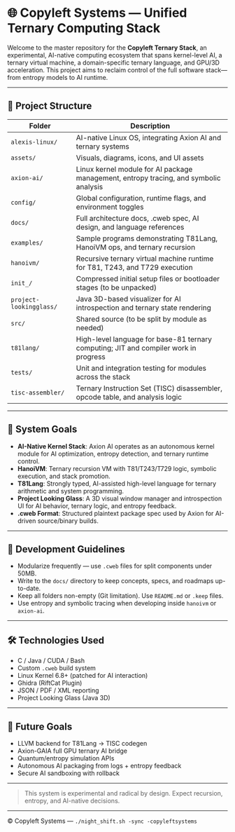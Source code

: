 # 🌐 Copyleft Systems — Unified Ternary Computing Stack

Welcome to the master repository for the **Copyleft Ternary Stack**, an experimental, AI-native computing ecosystem that spans kernel-level AI, a ternary virtual machine, a domain-specific ternary language, and GPU/3D acceleration. This project aims to reclaim control of the full software stack—from entropy models to AI runtime.

---

## 📁 Project Structure

| Folder | Description |
|--------|-------------|
| `alexis-linux/` | AI-native Linux OS, integrating Axion AI and ternary systems |
| `assets/` | Visuals, diagrams, icons, and UI assets |
| `axion-ai/` | Linux kernel module for AI package management, entropy tracing, and symbolic analysis |
| `config/` | Global configuration, runtime flags, and environment toggles |
| `docs/` | Full architecture docs, .cweb spec, AI design, and language references |
| `examples/` | Sample programs demonstrating T81Lang, HanoiVM ops, and ternary recursion |
| `hanoivm/` | Recursive ternary virtual machine runtime for T81, T243, and T729 execution |
| `init_/` | Compressed initial setup files or bootloader stages (to be unpacked) |
| `project-lookingglass/` | Java 3D-based visualizer for AI introspection and ternary state rendering |
| `src/` | Shared source (to be split by module as needed) |
| `t81lang/` | High-level language for base-81 ternary computing; JIT and compiler work in progress |
| `tests/` | Unit and integration testing for modules across the stack |
| `tisc-assembler/` | Ternary Instruction Set (TISC) disassembler, opcode table, and analysis logic |

---

## 🧠 System Goals

- **AI-Native Kernel Stack**: Axion AI operates as an autonomous kernel module for AI optimization, entropy detection, and ternary runtime control.
- **HanoiVM**: Ternary recursion VM with T81/T243/T729 logic, symbolic execution, and stack promotion.
- **T81Lang**: Strongly typed, AI-assisted high-level language for ternary arithmetic and system programming.
- **Project Looking Glass**: A 3D visual window manager and introspection UI for AI behavior, ternary logic, and entropy feedback.
- **.cweb Format**: Structured plaintext package spec used by Axion for AI-driven source/binary builds.

---

## 🔁 Development Guidelines

- Modularize frequently — use `.cweb` files for split components under 50MB.
- Write to the `docs/` directory to keep concepts, specs, and roadmaps up-to-date.
- Keep all folders non-empty (Git limitation). Use `README.md` or `.keep` files.
- Use entropy and symbolic tracing when developing inside `hanoivm` or `axion-ai`.

---

## 🛠 Technologies Used

- C / Java / CUDA / Bash
- Custom `.cweb` build system
- Linux Kernel 6.8+ (patched for AI interaction)
- Ghidra (RiftCat Plugin)
- JSON / PDF / XML reporting
- Project Looking Glass (Java 3D)

---

## 📌 Future Goals

- LLVM backend for T81Lang → TISC codegen
- Axion-GAIA full GPU ternary AI bridge
- Quantum/entropy simulation APIs
- Autonomous AI packaging from logs + entropy feedback
- Secure AI sandboxing with rollback

---

> This system is experimental and radical by design. Expect recursion, entropy, and AI-native decisions.

---

© Copyleft Systems — `./night_shift.sh -sync -copyleftsystems`

